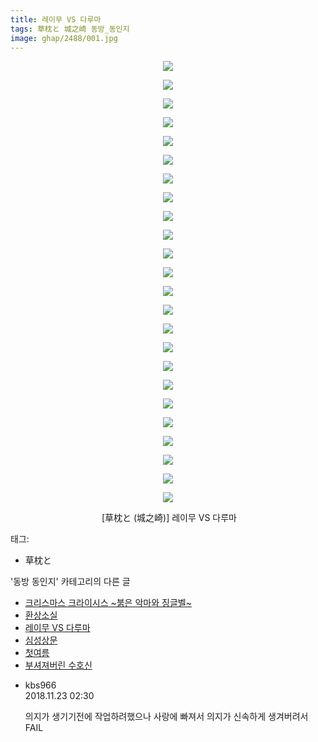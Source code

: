 ```yaml
---
title: 레이무 VS 다루마
tags: 草枕と 城之崎 동방_동인지
image: ghap/2488/001.jpg
---
```

<div class="article">
<p style="text-align: center; clear: none; float: none;"><img src="{{ site.nasurl }}/ghap/2488/001.jpg"/></p>
<p style="text-align: center; clear: none; float: none;"><img src="{{ site.nasurl }}/ghap/2488/002.jpg"/></p>
<p style="text-align: center; clear: none; float: none;"><img src="{{ site.nasurl }}/ghap/2488/003.jpg"/></p>
<p style="text-align: center; clear: none; float: none;"><img src="{{ site.nasurl }}/ghap/2488/004.jpg"/></p>
<p style="text-align: center; clear: none; float: none;"><img src="{{ site.nasurl }}/ghap/2488/005.jpg"/></p>
<p style="text-align: center; clear: none; float: none;"><img src="{{ site.nasurl }}/ghap/2488/006.jpg"/></p>
<p style="text-align: center; clear: none; float: none;"><img src="{{ site.nasurl }}/ghap/2488/007.jpg"/></p>
<p style="text-align: center; clear: none; float: none;"><img src="{{ site.nasurl }}/ghap/2488/008.jpg"/></p>
<p style="text-align: center; clear: none; float: none;"><img src="{{ site.nasurl }}/ghap/2488/009.jpg"/></p>
<p style="text-align: center; clear: none; float: none;"><img src="{{ site.nasurl }}/ghap/2488/010.jpg"/></p>
<p style="text-align: center; clear: none; float: none;"><img src="{{ site.nasurl }}/ghap/2488/011.jpg"/></p>
<p style="text-align: center; clear: none; float: none;"><img src="{{ site.nasurl }}/ghap/2488/012.jpg"/></p>
<p style="text-align: center; clear: none; float: none;"><img src="{{ site.nasurl }}/ghap/2488/013.jpg"/></p>
<p style="text-align: center; clear: none; float: none;"><img src="{{ site.nasurl }}/ghap/2488/014.jpg"/></p>
<p style="text-align: center; clear: none; float: none;"><img src="{{ site.nasurl }}/ghap/2488/015.jpg"/></p>
<p style="text-align: center; clear: none; float: none;"><img src="{{ site.nasurl }}/ghap/2488/016.jpg"/></p>
<p style="text-align: center; clear: none; float: none;"><img src="{{ site.nasurl }}/ghap/2488/017.jpg"/></p>
<p style="text-align: center; clear: none; float: none;"><img src="{{ site.nasurl }}/ghap/2488/018.jpg"/></p>
<p style="text-align: center; clear: none; float: none;"><img src="{{ site.nasurl }}/ghap/2488/019.jpg"/></p>
<p style="text-align: center; clear: none; float: none;"><img src="{{ site.nasurl }}/ghap/2488/020.jpg"/></p>
<p style="text-align: center; clear: none; float: none;"><img src="{{ site.nasurl }}/ghap/2488/021.jpg"/></p>
<p style="text-align: center; clear: none; float: none;"><img src="{{ site.nasurl }}/ghap/2488/022.jpg"/></p>
<p style="text-align: center; clear: none; float: none;"><img src="{{ site.nasurl }}/ghap/2488/023.jpg"/></p>
<p style="text-align: center; clear: none; float: none;"><img src="{{ site.nasurl }}/ghap/2488/024.jpg"/></p>
<p style="text-align: center; clear: none; float: none;"> [草枕と (城之崎)] 레이무 VS 다루마</p>
</div><div class="tagTrail">
<p>태그: </p>
<ul>
<li>草枕と</li>
</ul>
</div><div class="another">
<p>'동방 동인지' 카테고리의 다른 글</p>
<ul>
<li><a href="/2016-10-07-ghap_2490">크리스마스 크라이시스 ~붉은 악마와 징글벨~</a></li>
<li><a href="/2016-10-07-ghap_2489">환상소실</a></li>
<li><a href="/2016-10-07-ghap_2488">레이무 VS 다루마</a></li>
<li><a href="/2016-10-07-ghap_2485">심성상문</a></li>
<li><a href="/2016-10-07-ghap_2484">첫여름</a></li>
<li><a href="/2016-10-07-ghap_2482">부셔져버린 수호신</a></li>
</ul>
</div><div class="cb_module cb_fluid">
<div class="cb_wrt cb_profile">
<div class="comment">
<ul>
<li class="cb_thumb_off" id="comment15377218">
<div class="cb_comment_area">
<div class="cb_info_area">
<div class="cb_section">
<span class="cb_nick_name">kbs966</span>
</div>
<div class="cb_section">
<span class="cb_date">2018.11.23 02:30 </span>
</div>
</div>
<div class="cb_dsc_comment">
<p class="cb_dsc">
											의지가 생기기전에 작업하려했으나 사랑에 빠져서 의지가 신속하게 생겨버려서 FAIL
										</p>
</div>
</div></li>
</ul>
</div>
</div><!-- commentList close -->
</div>